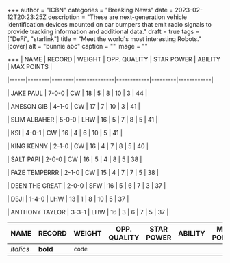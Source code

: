 +++
author = "ICBN"
categories = "Breaking News"
date = 2023-02-12T20:23:25Z
description = "These are next-generation vehicle identification devices mounted on car bumpers that emit radio signals to provide tracking information and additional data."
draft = true
tags = ["DeFi", "starlink"]
title = "Meet the world's most interesting Robots."
[cover]
alt = "bunnie abc"
caption = ""
image = ""

+++
| NAME | RECORD | WEIGHT | OPP. QUALITY | STAR POWER | ABILITY | MAX POINTS |

|------|--------|--------|--------------|------------|---------|------------|

| JAKE PAUL | 7-0-0 | CW | 18 | 5 | 8 | 10 | 3 | 44 |

| ANESON GIB | 4-1-0 | CW | 17 | 7 | 10 | 3 | 41 |

| SLIM ALBAHER | 5-0-0 | LHW | 16 | 5 | 7 | 8 | 5 | 41 |

| KSI | 4-0-1 | CW | 16 | 4 | 6 | 10 | 5 | 41 |

| KING KENNY | 2-1-0 | CW | 16 | 4 | 7 | 8 | 5 | 40 |

| SALT PAPI | 2-0-0 | CW | 16 | 5 | 4 | 8 | 5 | 38 |

| FAZE TEMPERRR | 2-1-0 | CW | 15 | 4 | 7 | 7 | 5 | 38 |

| DEEN THE GREAT | 2-0-0 | SFW | 16 | 5 | 6 | 7 | 3 | 37 |

| DEJI | 1-4-0 | LHW | 13 | 1 | 8 | 10 | 5 | 37 |

| ANTHONY TAYLOR | 3-3-1 | LHW | 16 | 3 | 6 | 7 | 5 | 37 |


| NAME   | RECORD     | WEIGHT   | OPP. QUALITY | STAR POWER | ABILITY | MAX POINTS |
| --------- | -------- | ------ | --------- | -------- | -------- | ----------|
| _italics_ | **bold** | `code` |